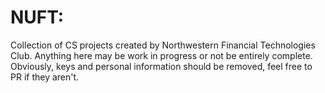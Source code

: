 # NUFT:

Collection of CS projects created by Northwestern Financial Technologies Club. Anything here may be work in progress or not be entirely complete. Obviously, keys and personal information should be removed, feel free to PR if they aren't. 
